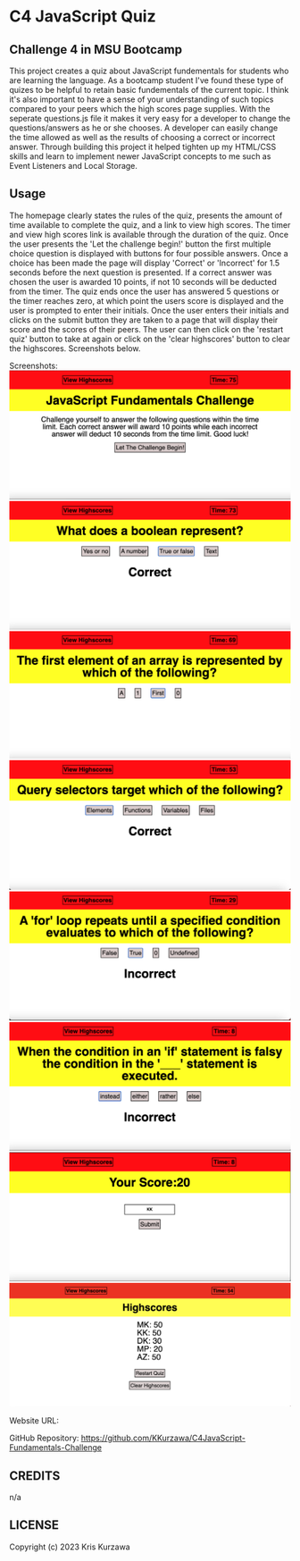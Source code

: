 # C4 JavaScript Quiz

## Challenge 4 in MSU Bootcamp

This project creates a quiz about JavaScript fundementals for students who are learning the language. As a bootcamp student I've found these type of quizes to be helpful to retain basic fundementals of the current topic. I think it's also important to have a sense of your understanding of such topics compared to your peers which the high scores page supplies. With the seperate questions.js file it makes it very easy for a developer to change the questions/answers as he or she chooses. A developer can easily change the time allowed as well as the results of choosing a correct or incorrect answer. Through building this project it helped tighten up my HTML/CSS skills and learn to implement newer JavaScript concepts to me such as Event Listeners and Local Storage.

## Usage

The homepage clearly states the rules of the quiz, presents the amount of time available to complete the quiz, and a link to view high scores. The timer and view high scores link is available through the duration of the quiz. Once the user presents the 'Let the challenge begin!' button the first multiple choice question is displayed with buttons for four possible answers. Once a choice has been made the page will display 'Correct' or 'Incorrect' for 1.5 seconds before the next question is presented. If a correct answer was chosen the user is awarded 10 points, if not 10 seconds will be deducted from the timer. The quiz ends once the user has answered 5 questions or the timer reaches zero, at which point the users score is displayed and the user is prompted to enter their initials. Once the user enters their initials and clicks on the submit button they are taken to a page that will display their score and the scores of their peers. The user can then click on the 'restart quiz' button to take at again or click on the 'clear highscores' button to clear the highscores. Screenshots below.

Screenshots:
![Homepage](https://github.com/KKurzawa/C4JavaScript-Fundamentals-Challenge/blob/main/assets/images/img1.png)
![Question1](https://github.com/KKurzawa/C4JavaScript-Fundamentals-Challenge/blob/main/assets/images/img2.png)
![Question2](https://github.com/KKurzawa/C4JavaScript-Fundamentals-Challenge/blob/main/assets/images/img3.png)
![Question3](https://github.com/KKurzawa/C4JavaScript-Fundamentals-Challenge/blob/main/assets/images/img4.png)
![Question4](https://github.com/KKurzawa/C4JavaScript-Fundamentals-Challenge/blob/main/assets/images/img5.png)
![Question5](https://github.com/KKurzawa/C4JavaScript-Fundamentals-Challenge/blob/main/assets/images/img6.png)
![EndQuiz](https://github.com/KKurzawa/C4JavaScript-Fundamentals-Challenge/blob/main/assets/images/img7.png)
![Highscores](https://github.com/KKurzawa/C4JavaScript-Fundamentals-Challenge/blob/main/assets/images/img8.png)

Website URL:

GitHub Repository: https://github.com/KKurzawa/C4JavaScript-Fundamentals-Challenge

## CREDITS

n/a

## LICENSE

Copyright (c) 2023 Kris Kurzawa
